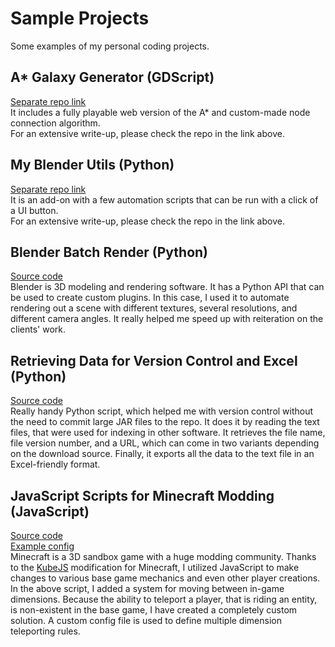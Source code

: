 # Sample Projects
Some examples of my personal coding projects.

## A* Galaxy Generator (GDScript)
[Separate repo link](https://github.com/Pick65/AStar-Galaxy-Generator) <br>
It includes a fully playable web version of the A* and custom-made node connection algorithm. <br>
For an extensive write-up, please check the repo in the link above.

## My Blender Utils (Python)
[Separate repo link](https://github.com/SammySame/MyBlenderUtils) <br>
It is an add-on with a few automation scripts that can be run with a click of a UI button. <br>
For an extensive write-up, please check the repo in the link above.

## Blender Batch Render (Python)
[Source code](blenderBatchRender.py) <br>
Blender is 3D modeling and rendering software.
It has a Python API that can be used to create custom plugins.
In this case, I used it to automate rendering out a scene with different
textures, several resolutions, and different camera angles.
It really helped me speed up with reiteration on the clients' work.

## Retrieving Data for Version Control and Excel (Python)
[Source code](getModInfo.py) <br>
Really handy Python script, which helped me with version control without the need
to commit large JAR files to the repo. It does it by reading the text files, that
were used for indexing in other software. It retrieves the file name,
file version number, and a URL, which can come in two variants depending on the download source.
Finally, it exports all the data to the text file in an Excel-friendly format.

## JavaScript Scripts for Minecraft Modding (JavaScript)
[Source code](DimensionStacking.js) <br>
[Example config](DimensionStackingConfig.json) <br>
Minecraft is a 3D sandbox game with a huge modding community.
Thanks to the [KubeJS](https://www.curseforge.com/minecraft/mc-mods/kubejs)
modification for Minecraft, I utilized JavaScript to make changes
to various base game mechanics and even other player creations. <br>
In the above script, I added a system for moving between in-game
dimensions. Because the ability to teleport a player, that is riding an entity,
is non-existent in the base game, I have created a completely custom solution.
A custom config file is used to define multiple dimension teleporting rules.
